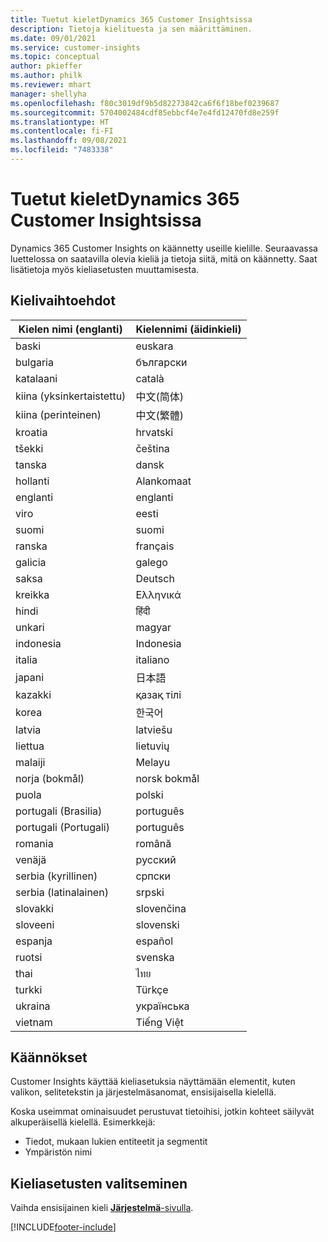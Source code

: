 ```yaml
---
title: Tuetut kieletDynamics 365 Customer Insightsissa
description: Tietoja kielituesta ja sen määrittäminen.
ms.date: 09/01/2021
ms.service: customer-insights
ms.topic: conceptual
author: pkieffer
ms.author: philk
ms.reviewer: mhart
manager: shellyha
ms.openlocfilehash: f80c3019df9b5d82273842ca6f6f18bef0239687
ms.sourcegitcommit: 5704002484cdf85ebbcf4e7e4fd12470fd8e259f
ms.translationtype: HT
ms.contentlocale: fi-FI
ms.lasthandoff: 09/08/2021
ms.locfileid: "7483338"
---
```

# <a name="supported-languages-for-dynamics-365-customer-insights"></a>Tuetut kieletDynamics 365 Customer Insightsissa

Dynamics 365 Customer Insights on käännetty useille kielille. Seuraavassa luettelossa on saatavilla olevia kieliä ja tietoja siitä, mitä on käännetty. Saat lisätietoja myös kieliasetusten muuttamisesta. 

## <a name="languages"></a>Kielivaihtoehdot

| Kielen nimi (englanti)|  Kielennimi (äidinkieli) |
| ------------- | ------------- |
| baski | euskara |
| bulgaria | български |
| katalaani | català |
| kiina (yksinkertaistettu) | 中文(简体) |
| kiina (perinteinen) | 中文(繁體) |
| kroatia | hrvatski |
| tšekki | čeština |
| tanska | dansk |
| hollanti | Alankomaat |
| englanti | englanti |
| viro | eesti |
| suomi | suomi |
| ranska | français |
| galicia | galego |
| saksa | Deutsch |
| kreikka | Ελληνικά |
| hindi | हिंदी |
| unkari | magyar |
| indonesia | Indonesia |
| italia | italiano |
| japani | 日本語 |
| kazakki | қазақ тілі |
| korea | 한국어 |
| latvia | latviešu |
| liettua | lietuvių |
| malaiji | Melayu |
| norja (bokmål) | norsk bokmål |
| puola | polski |
| portugali (Brasilia) | português |
| portugali (Portugali) | português |
| romania | română |
| venäjä | pусский |
| serbia (kyrillinen) | српски |
| serbia (latinalainen) | srpski |
| slovakki | slovenčina |
| sloveeni | slovenski |
| espanja | español |
| ruotsi | svenska |
| thai | ไทย |
| turkki | Türkçe |
| ukraina | українська |
| vietnam | Tiếng Việt |

## <a name="whats-translated"></a>Käännökset

Customer Insights käyttää kieliasetuksia näyttämään elementit, kuten valikon, selitetekstin ja järjestelmäsanomat, ensisijaisella kielellä.

Koska useimmat ominaisuudet perustuvat tietoihisi, jotkin kohteet säilyvät alkuperäisellä kielellä. Esimerkkejä:

- Tiedot, mukaan lukien entiteetit ja segmentit
- Ympäristön nimi

## <a name="choose-your-language-settings"></a>Kieliasetusten valitseminen  

Vaihda ensisijainen kieli [**Järjestelmä**-sivulla](system.md).


[!INCLUDE[footer-include](../includes/footer-banner.md)]